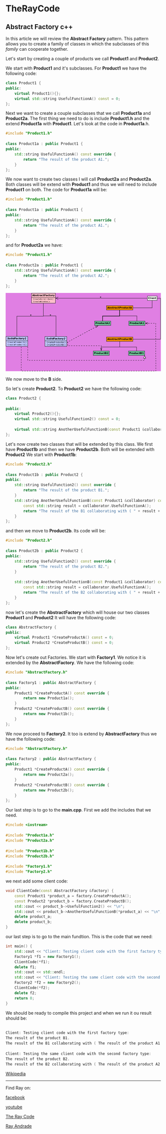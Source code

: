 # TheRayCode
## Abstract Factory c++

In this article we will review the **Abstract Factory** pattern.
This pattern allows you to create a family of classes in which
the subclasses of this *family* can cooperate together.

Let's start by creating a couple of products we call **Product1** and **Product2**.

We start with **Product1** and it's subclasses. For **Product1** we have the following code:

```c++
class Product1 {
public:
    virtual Product1(){};
    virtual std::string UsefulFunctionA() const = 0;
};
```

Next we want to create a couple subclasses that we call **Product1a** and **Product2a**.
The first thing we need to do is include **Product1.h** and the extend **Product1a** with **Product1**.
Let's look at the code in **Product1a**.h.
```c++
#include "Product1.h"

class Product1a : public Product1 {
public:
    std::string UsefulFunctionA() const override {
        return "The result of the product A1.";
    }
};

```
We now want to create two classes I will call **Product2a** and **Product2a**. Both classes
will be extend with **Product1** and thus we will need to include **Product1** on both.
The code for **Product1a** will be:

```c++
#include "Product1.h"

class Product1a : public Product1 {
public:
    std::string UsefulFunctionA() const override {
        return "The result of the product A1.";
    }
};

```
and for **Product2a** we have:
```c++
#include "Product1.h"

class Product2a : public Product1 {
    std::string UsefulFunctionA() const override {
        return "The result of the product A2.";
    }
};

```

![Factory](/UMLs/images/AbstractFactory/AbstractFactory088.png)

We now move to the **B** side.

So let's create **Product2**. To **Product2** we have the following code:

```c++
class Product2 {

public:
    virtual Product2(){};
    virtual std::string UsefulFunction2() const = 0;

    virtual std::string AnotherUsefulFunctionB(const Product1 &collaborator) const = 0;
};

```
Let's now create two classes that will be extended by this class.
We first have **Product1b** and then we have **Product2b**. Both will be extended with **Product2**
We start with **Product1b**:

```c++
#include "Product2.h"

class Product1b : public Product2 {
public:
    std::string UsefulFunction2() const override {
        return "The result of the product B1.";
    }
    std::string AnotherUsefulFunctionB(const Product1 &collaborator) const override {
        const std::string result = collaborator.UsefulFunctionA();
        return "The result of the B1 collaborating with ( " + result + " )";
    }
};
```
and then we move to **Product2b**. Its code will be:
```c++
#include "Product2.h"

class Product2b : public Product2 {
public:
    std::string UsefulFunction2() const override {
        return "The result of the product B2.";
    }

    std::string AnotherUsefulFunctionB(const Product1 &collaborator) const override {
        const std::string result = collaborator.UsefulFunctionA();
        return "The result of the B2 collaborating with ( " + result + " )";
    }
};
```
now let's create the **AbstractFactory** which will house our two classes **Product1** and **Product2**
It will have the following code:
```c++
class AbstractFactory {
public:
    virtual Product1 *CreateProductA() const = 0;
    virtual Product2 *CreateProductB() const = 0;
};
```
Now let's create out Factories. We start with **Factory1**. 
We notice it is extended by the **AbstractFactory**. 
We have the following code:
```c++
#include "AbstractFactory.h"

class Factory1 : public AbstractFactory {
public:
    Product1 *CreateProductA() const override {
        return new Product1a();
    }
    Product2 *CreateProductB() const override {
        return new Product1b();
    }
};
```
We now proceed to **Factory2**. It too is extend by **AbstractFactory** thus we have the following code:
```c++
#include "AbstractFactory.h"

class Factory2 : public AbstractFactory {
public:
    Product1 *CreateProductA() const override {
        return new Product2a();
    }
    Product2 *CreateProductB() const override {
        return new Product2b();
    }
};
```
Our last step is to go to the **main.cpp**.
First we add the includes that we need.
```c++
#include <iostream>

#include "Product1a.h"
#include "Product2a.h"

#include "Product1b.h"
#include "Product2b.h"

#include "Factory1.h"
#include "Factory2.h"
```
 we next add some client code:
```c++
void ClientCode(const AbstractFactory &factory) {
    const Product1 *product_a = factory.CreateProductA();
    const Product2 *product_b = factory.CreateProductB();
    std::cout << product_b->UsefulFunction2() << "\n";
    std::cout << product_b->AnotherUsefulFunctionB(*product_a) << "\n";
    delete product_a;
    delete product_b;
}
```
our last step is to go to the main fundtion. This is the code that we need:
```c++
int main() {
    std::cout << "Client: Testing client code with the first factory type:\n";
    Factory1 *f1 = new Factory1();
    ClientCode(*f1);
    delete f1;
    std::cout << std::endl;
    std::cout << "Client: Testing the same client code with the second factory type:\n";
    Factory2 *f2 = new Factory2();
    ClientCode(*f2);
    delete f2;
    return 0;
}
```
We should be ready to compile this project and when we run it ou result should be:
```c++

Client: Testing client code with the first factory type:
The result of the product B1.
The result of the B1 collaborating with ( The result of the product A1. )

Client: Testing the same client code with the second factory type:
The result of the product B2.
The result of the B2 collaborating with ( The result of the product A2. )


```


[Wikipedia](https://en.wikipedia.org/wiki/Abstract_factory_pattern)


----------------------------------------------------------------------------------------------------

Find Ray on:

[facebook](https://www.facebook.com/TheRayCode/)

[youtube](https://www.youtube.com/user/AndradeRay/)

[The Ray Code](https://www.RayAndrade.com)

[Ray Andrade](https://www.RayAndrade.org)

